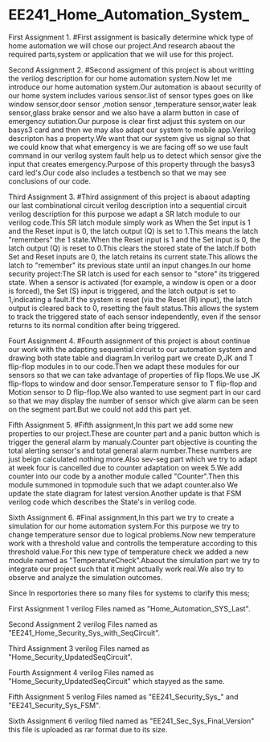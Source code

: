 # EE241_Home_Automation_System_

  First Assignment 1.
  #First assignment is basically determine whick type of home automation we will chose our project.And research abaout the required parts,system or 
  application that we will use for this project. 

  Second Assignment 2. 
  #Second assigment of this project is about writting the verilog description for our home automation system.Now let me introduce our home automation
  system.Our automation is abaout security of our home system includes various sensor.list of sensor types goes on like window sensor,door sensor ,motion 
  sensor ,temperature sensor,water leak sensor,glass brake sensor and we also have a alarm button in case of emergency sutiation.Our purpose is clear first
  adjust this system on our basys3 card and then we may also adapt our system to mobile app.Verilog descripton has a property.We want that our system give 
  us signal so that we could know that what emergency is we are facing off so we use fault command in our verilog system fault help us to detect which sensor
  give the input that creates emergency.Purpose of this property through the basys3 card led's.Our code also includes a testbench so that we may see
  conclusions of our code.
    
  Third Assignment 3.
  #Third assignment of this project is abaout adapting our last combinational circuit verilog description into a sequential circuit verilog description for 
  this purpose we adapt a SR latch module to our verilog code.This SR latch module simply work as When the Set input is 1 and the Reset input is 0, the 
  latch output (Q) is set to 1.This means the latch "remembers" the 1 state.When the Reset input is 1 and the Set input is 0, the latch output (Q) is reset 
  to 0.This clears the stored state of the latch.If both Set and Reset inputs are 0, the latch retains its current state.This allows the latch to "remember" 
  its previous state until an input changes.In our home security project:The SR latch is used for each sensor to "store" its triggered state.
  When a sensor is activated (for example, a window is open or a door is forced), the Set (S) input is triggered, and the latch output is set to 1,indicating 
  a fault.If the system is reset (via the Reset (R) input), the latch output is cleared back to 0, resetting the fault status.This allows the system to track
  the triggered state of each sensor independently, even if the sensor returns to its normal condition after being triggered.

  Fourt Assignment 4.
  #Fourth assignment of this project is about continue our work with the adapting sequential circuit to our automation system and drawing both state table and 
  diagram.In verilog part we create D,JK and T flip-flop modules in to our code.Then we adapt these modules for our sensors so that we can take advantage of
  properties of flip flops.We use JK flip-flops to window and door sensor.Temperature sensor to T flip-flop and Motion sensor to D flip-flop.We also wanted 
  to use segment part in our card so that we may display the number of sensor which give alarm can be seen on the segment part.But we could not add this part
  yet.

  Fifth Assignment 5.
  #Fifth assignment,In this part we add some new properties to our project.These are counter part and a panic button which is trigger the general alarm by manualy.Counter part objective is counting the 
  total alerting sensor's and total general alarm number.These numbers are just beign calculated nothing more.Also sev-seg part which we try to adapt at week four is cancelled due to counter adaptation on 
  week 5.We add counter into our code by a another module called "Counter".Then this module summoned in topmodule such that we adapt counter.also We update the state diagram for latest version.Another 
  update is that FSM verilog code which describes the State's in verilog code.

  Sixth Assignment 6.
  #Final assignment,In this part we try to create a simulation for our home automation system.For this purpose we try to change temperature sensor due to logical problems.Now new temperature work with a 
  threshold value and controlls the temperature according to this threshold value.For this new type of temperature check we added a new module named as "TemperatureCheck".Abaout the simulation part we try
  to integrate our project such that it might actually work real.We also try to observe and analyze  the simulation outcomes. 


  Since In resportories there so many files for systems to clarify this mess;

  
  First Assignment 1 verilog Files  named as "Home_Automation_SYS_Last".
  
  Second Assignment 2 verilog Files named as "EE241_Home_Security_Sys_with_SeqCircuit".
  
  Third Assignment 3 verilog Files named as "Home_Security_UpdatedSeqCircuit".
  
  Fourth Assignment 4 verilog Files named as "Home_Security_UpdatedSeqCircuit" which stayyed as the same.
  
  Fifth Assignment 5 verilog Files named as "EE241_Security_Sys_" and "EE241_Security_Sys_FSM".

  Sixth Assignment 6 verilog filed named as "EE241_Sec_Sys_Final_Version" this file is uploaded as rar format due to its size.

  
  















